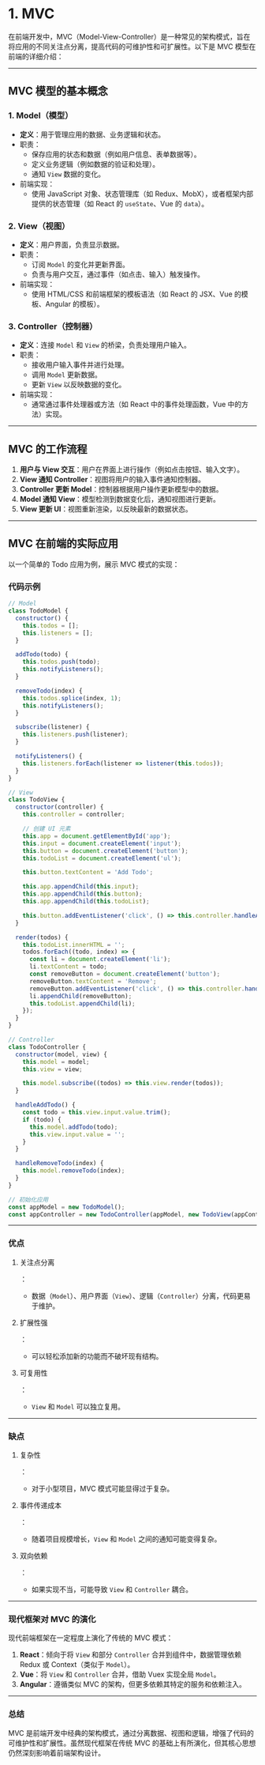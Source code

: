# 1. MVC

在前端开发中，MVC（Model-View-Controller）是一种常见的架构模式，旨在将应用的不同关注点分离，提高代码的可维护性和可扩展性。以下是 MVC 模型在前端的详细介绍：

------

## **MVC 模型的基本概念**

### **1. Model（模型）**

- **定义**：用于管理应用的数据、业务逻辑和状态。
- 职责：
  - 保存应用的状态和数据（例如用户信息、表单数据等）。
  - 定义业务逻辑（例如数据的验证和处理）。
  - 通知 `View` 数据的变化。
- 前端实现：
  - 使用 JavaScript 对象、状态管理库（如 Redux、MobX），或者框架内部提供的状态管理（如 React 的 `useState`、Vue 的 `data`）。

### **2. View（视图）**

- **定义**：用户界面，负责显示数据。
- 职责：
  - 订阅 `Model` 的变化并更新界面。
  - 负责与用户交互，通过事件（如点击、输入）触发操作。
- 前端实现：
  - 使用 HTML/CSS 和前端框架的模板语法（如 React 的 JSX、Vue 的模板、Angular 的模板）。

### **3. Controller（控制器）**

- **定义**：连接 `Model` 和 `View` 的桥梁，负责处理用户输入。
- 职责：
  - 接收用户输入事件并进行处理。
  - 调用 `Model` 更新数据。
  - 更新 `View` 以反映数据的变化。
- 前端实现：
  - 通常通过事件处理器或方法（如 React 中的事件处理函数，Vue 中的方法）实现。

------

## **MVC 的工作流程**

1. **用户与 View 交互**：用户在界面上进行操作（例如点击按钮、输入文字）。
2. **View 通知 Controller**：视图将用户的输入事件通知控制器。
3. **Controller 更新 Model**：控制器根据用户操作更新模型中的数据。
4. **Model 通知 View**：模型检测到数据变化后，通知视图进行更新。
5. **View 更新 UI**：视图重新渲染，以反映最新的数据状态。

------

## **MVC 在前端的实际应用**

以一个简单的 Todo 应用为例，展示 MVC 模式的实现：

### **代码示例**

```javascript
// Model
class TodoModel {
  constructor() {
    this.todos = [];
    this.listeners = [];
  }

  addTodo(todo) {
    this.todos.push(todo);
    this.notifyListeners();
  }

  removeTodo(index) {
    this.todos.splice(index, 1);
    this.notifyListeners();
  }

  subscribe(listener) {
    this.listeners.push(listener);
  }

  notifyListeners() {
    this.listeners.forEach(listener => listener(this.todos));
  }
}

// View
class TodoView {
  constructor(controller) {
    this.controller = controller;

    // 创建 UI 元素
    this.app = document.getElementById('app');
    this.input = document.createElement('input');
    this.button = document.createElement('button');
    this.todoList = document.createElement('ul');

    this.button.textContent = 'Add Todo';

    this.app.appendChild(this.input);
    this.app.appendChild(this.button);
    this.app.appendChild(this.todoList);

    this.button.addEventListener('click', () => this.controller.handleAddTodo());
  }

  render(todos) {
    this.todoList.innerHTML = '';
    todos.forEach((todo, index) => {
      const li = document.createElement('li');
      li.textContent = todo;
      const removeButton = document.createElement('button');
      removeButton.textContent = 'Remove';
      removeButton.addEventListener('click', () => this.controller.handleRemoveTodo(index));
      li.appendChild(removeButton);
      this.todoList.appendChild(li);
    });
  }
}

// Controller
class TodoController {
  constructor(model, view) {
    this.model = model;
    this.view = view;

    this.model.subscribe((todos) => this.view.render(todos));
  }

  handleAddTodo() {
    const todo = this.view.input.value.trim();
    if (todo) {
      this.model.addTodo(todo);
      this.view.input.value = '';
    }
  }

  handleRemoveTodo(index) {
    this.model.removeTodo(index);
  }
}

// 初始化应用
const appModel = new TodoModel();
const appController = new TodoController(appModel, new TodoView(appController));
```

------

### **优点**

1. 关注点分离

   ：

   - 数据（`Model`）、用户界面（`View`）、逻辑（`Controller`）分离，代码更易于维护。

2. 扩展性强

   ：

   - 可以轻松添加新的功能而不破坏现有结构。

3. 可复用性

   ：

   - `View` 和 `Model` 可以独立复用。

------

### **缺点**

1. 复杂性

   ：

   - 对于小型项目，MVC 模式可能显得过于复杂。

2. 事件传递成本

   ：

   - 随着项目规模增长，`View` 和 `Model` 之间的通知可能变得复杂。

3. 双向依赖

   ：

   - 如果实现不当，可能导致 `View` 和 `Controller` 耦合。

------

### **现代框架对 MVC 的演化**

现代前端框架在一定程度上演化了传统的 MVC 模式：

1. **React**：倾向于将 `View` 和部分 `Controller` 合并到组件中，数据管理依赖 Redux 或 Context（类似于 `Model`）。
2. **Vue**：将 `View` 和 `Controller` 合并，借助 Vuex 实现全局 `Model`。
3. **Angular**：遵循类似 MVC 的架构，但更多依赖其特定的服务和依赖注入。

------

### **总结**

MVC 是前端开发中经典的架构模式，通过分离数据、视图和逻辑，增强了代码的可维护性和扩展性。虽然现代框架在传统 MVC 的基础上有所演化，但其核心思想仍然深刻影响着前端架构设计。